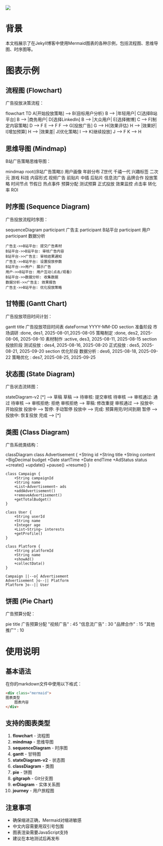 # ![](https://ts1.tc.mm.bing.net/th/id/OIP-C.IIb4LBa6pdsaIDCMNh9WCQHaEx?rs=1&pid=ImgDetMain)


# 背景

本文档展示了在Jekyll博客中使用Mermaid图表的各种示例，包括流程图、思维导图、时序图等。

# 图表示例

## 流程图 (Flowchart)

广告投放决策流程：

<div class="mermaid">
flowchart TD
    A[开始投放策略] --> B{目标用户分析}
    B --> |年轻用户| C[选择B站平台]
    B --> |商务用户| D[选择LinkedIn]
    B --> |大众用户| E[选择微博]
    C --> F[制定内容策略]
    D --> F
    E --> F
    F --> G[投放广告]
    G --> H{效果评估}
    H --> |效果好| I[增加预算]
    H --> |效果差| J[优化策略]
    I --> K[继续投放]
    J --> F
    K --> H
</div>

## 思维导图 (Mindmap)

B站广告策略思维导图：

<div class="mermaid">
mindmap
  root((B站广告策略))
    用户画像
      年龄分布
        Z世代
        千禧一代
      兴趣标签
        二次元
        游戏
        科技
    内容形式
      视频广告
        前贴片
        中插
        后贴片
      信息流广告
      品牌合作
    投放策略
      时间节点
        节假日
        热点事件
      预算分配
        测试预算
        正式投放
      效果监控
        点击率
        转化率
        ROI
</div>

## 时序图 (Sequence Diagram)

广告投放流程时序图：

<div class="mermaid">
sequenceDiagram
    participant 广告主
    participant B站平台
    participant 用户
    participant 数据分析
    
    广告主->>B站平台: 提交广告素材
    B站平台->>B站平台: 审核广告内容
    B站平台->>广告主: 审核结果通知
    广告主->>B站平台: 设置投放参数
    B站平台->>用户: 展示广告
    用户->>B站平台: 用户互动(点击/观看)
    B站平台->>数据分析: 收集数据
    数据分析->>广告主: 效果报告
    广告主->>B站平台: 优化投放策略
</div>

## 甘特图 (Gantt Chart)

广告投放项目时间计划：

<div class="mermaid">
gantt
    title 广告投放项目时间表
    dateFormat  YYYY-MM-DD
    section 准备阶段
    市场调研           :done,    des1, 2025-08-01,2025-08-05
    策略制定           :done,    des2, 2025-08-06, 2025-08-10
    素材制作           :active,  des3, 2025-08-11, 2025-08-15
    section 投放阶段
    测试投放           :         des4, 2025-08-16, 2025-08-20
    正式投放           :         des5, 2025-08-21, 2025-09-20
    section 优化阶段
    数据分析           :         des6, 2025-08-18, 2025-09-22
    策略优化           :         des7, 2025-08-25, 2025-09-25
</div>

## 状态图 (State Diagram)

广告状态流转图：

<div class="mermaid">
stateDiagram-v2
    [*] --> 草稿
    草稿 --> 待审核: 提交审核
    待审核 --> 审核通过: 通过
    待审核 --> 审核拒绝: 拒绝
    审核拒绝 --> 草稿: 修改重提
    审核通过 --> 投放中: 开始投放
    投放中 --> 暂停: 手动暂停
    投放中 --> 完成: 预算用完/时间到期
    暂停 --> 投放中: 恢复投放
    完成 --> [*]
</div>

## 类图 (Class Diagram)

广告系统类结构：

<div class="mermaid">
classDiagram
    class Advertisement {
        +String id
        +String title
        +String content
        +BigDecimal budget
        +Date startTime
        +Date endTime
        +AdStatus status
        +create()
        +update()
        +pause()
        +resume()
    }
    
    class Campaign {
        +String campaignId
        +String name
        +List~Advertisement~ ads
        +addAdvertisement()
        +removeAdvertisement()
        +getTotalBudget()
    }
    
    class User {
        +String userId
        +String name
        +Integer age
        +List~String~ interests
        +getProfile()
    }
    
    class Platform {
        +String platformId
        +String name
        +showAd()
        +collectData()
    }
    
    Campaign ||--o{ Advertisement
    Advertisement }o--|| Platform
    Platform }o--|| User
</div>

## 饼图 (Pie Chart)

广告预算分配：

<div class="mermaid">
pie title 广告预算分配
    "视频广告" : 45
    "信息流广告" : 30
    "品牌合作" : 15
    "其他推广" : 10
</div>

# 使用说明

## 基本语法

在你的markdown文件中使用以下格式：

```html
<div class="mermaid">
图表类型
    图表内容
</div>
```

## 支持的图表类型

1. **flowchart** - 流程图
2. **mindmap** - 思维导图  
3. **sequenceDiagram** - 时序图
4. **gantt** - 甘特图
5. **stateDiagram-v2** - 状态图
6. **classDiagram** - 类图
7. **pie** - 饼图
8. **gitgraph** - Git分支图
9. **erDiagram** - 实体关系图
10. **journey** - 用户旅程图

## 注意事项

- 确保缩进正确，Mermaid对缩进敏感
- 中文内容需要用双引号包围
- 图表渲染需要JavaScript支持
- 建议在本地测试后再发布